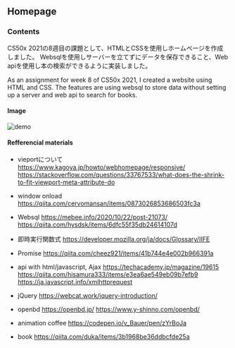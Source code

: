 ## Homepage

### Contents
CS50x 2021の8週目の課題として、HTMLとCSSを使用しホームページを作成しました。
Websqlを使用しサーバーを立てずにデータを保存できること、Web apiを使用し本の検索ができるように実装しました。

As an assignment for week 8 of CS50x 2021, I created a website using HTML and CSS.
The features are using websql to store data without setting up a server and web api to search for books.

#### Image

![demo](https://user-images.githubusercontent.com/58237700/131648584-dfe919b6-6d95-4185-bcb2-99941bdd42fb.gif)

#### Refferencial materials

- vieportについて
https://www.kagoya.jp/howto/webhomepage/responsive/<br>
https://stackoverflow.com/questions/33767533/what-does-the-shrink-to-fit-viewport-meta-attribute-do

- window onload 
https://qiita.com/cervomansan/items/0873026853686503fc3a

- Websql 
https://mebee.info/2020/10/22/post-21073/
https://qiita.com/hysdsk/items/6dfc55f35db24614107d

- 即時実行関数式
https://developer.mozilla.org/ja/docs/Glossary/IIFE

- Promise
https://qiita.com/cheez921/items/41b744e4e002b966391a

- api with html/javascript, Ajax 
https://techacademy.jp/magazine/19615
https://qiita.com/hisamura333/items/e3ea6ae549eb09b7efb9
https://ja.javascript.info/xmlhttprequest

- jQuery
https://webcat.work/jquery-introduction/

- openbd
https://openbd.jp/
https://www.y-shinno.com/openbd/

- animation coffee
https://codepen.io/v_Bauer/pen/zYrBoJa

- book
https://qiita.com/duka/items/3b1968be36ddbcfde25a


